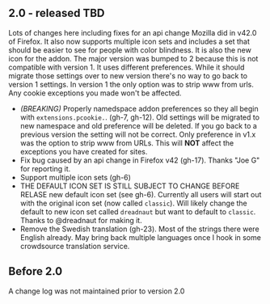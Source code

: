 ## 2.0 - released TBD

Lots of changes here including fixes for an api change Mozilla did in v42.0 of Firefox.  It also now supports multiple icon sets and includes a set that should be easier to see for people with color blindness.  It is also the new icon for the addon.
The major version was bumped to 2 because this is not compatible with version 1. It uses different preferences.  While it should migrate those settings over to new version there's no way to go back to version 1 settings.  In version 1 the only option was to strip www from urls.  Any cookie exceptions you made won't be affected.

* *(BREAKING)* Properly namedspace addon preferences so they all begin with `extensions.pcookie.`. (gh-7, gh-12). Old settings will be migrated to new namespace and old preference will be deleted. If you go back to a previous version the setting will not be correct.  Only preference in v1.x was the option to strip www from URLs.  This will **NOT** affect the exceptions you have created for sites.
* Fix bug caused by an api change in Firefox v42 (gh-17). Thanks "Joe G" for reporting it.
* Support multiple icon sets (gh-6)
* THE DEFAULT ICON SET IS STILL SUBJECT TO CHANGE BEFORE RELASE new default icon set (see gh-6). Currently all users will start out with the original icon set (now called `classic`). Will likely change the default to new icon set called `dreadnaut` but want to default to `classic`.  Thanks to @dreadnaut for making it.
* Remove the Swedish translation (gh-23). Most of the strings there were English already.  May bring back multiple languages once I hook in some crowdsource translation service.


## Before 2.0

A change log was not maintained prior to version 2.0
